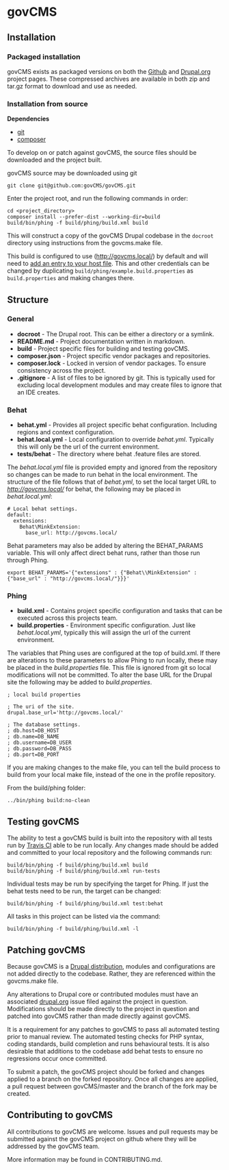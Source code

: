 # govCMS

## Installation

### Packaged installation

govCMS exists as packaged versions on both the [Github](https://github.com/govCMS/govCMS) and [Drupal.org](https://www.drupal.org/project/govcms) project pages. These compressed archives are available in both zip and tar.gz format to download and use as needed.


### Installation from source

**Dependencies**

- [git](http://git-scm.com/)
- [composer](https://getcomposer.org/)

To develop on or patch against govCMS, the source files should be downloaded and the project built.

govCMS source may be downloaded using git

```
git clone git@github.com:govCMS/govCMS.git
```

Enter the project root, and run the following commands in order:

```
cd <project_directory>
composer install --prefer-dist --working-dir=build
build/bin/phing -f build/phing/build.xml build
```

This will construct a copy of the govCMS Drupal codebase in the `docroot` directory using instructions from the govcms.make file.

This build is configured to use (http://govcms.local/) by default and will need to [add an entry to your host file](http://www.howtogeek.com/howto/27350/beginner-geek-how-to-edit-your-hosts-file/http://www.howtogeek.com/howto/27350/beginner-geek-how-to-edit-your-hosts-file/). This and other credentials can be changed by duplicating `build/phing/example.build.properties` as `build.properties` and making changes there.



## Structure

### General

- **docroot** - The Drupal root. This can be either a directory or a symlink.
- **README.md** - Project documentation written in markdown.
- **build** - Project specific files for building and testing govCMS.
- **composer.json** - Project specific vendor packages and repositories.
- **composer.lock** - Locked in version of vendor packages. To ensure consistency across the project.
- **.gitignore** - A list of files to be ignored by git. This is typically used for excluding local development modules and may create files to ignore that an IDE creates.

### Behat

- **behat.yml** - Provides all project specific behat configuration. Including regions and context configuration.
- **behat.local.yml** - Local configuration to override *behat.yml*. Typically this will only be the url of the current environment.
- **tests/behat** - The directory where behat .feature files are stored.

The *behat.local.yml* file is provided empty and ignored from the repository so changes can be made to run behat in the local environment. The structure of the file follows that of *behat.yml*, to set the local target URL to *http://govcms.local/* for behat, the following may be placed in *behat.local.yml*:

```
# Local behat settings.
default:
  extensions:
    Behat\MinkExtension:
      base_url: http://govcms.local/
```

Behat parameters may also be added by altering the BEHAT_PARAMS variable. This will only affect direct behat runs, rather than those run through Phing.

```
export BEHAT_PARAMS='{"extensions" : {"Behat\\MinkExtension" : {"base_url" : "http://govcms.local/"}}}'
```

### Phing

- **build.xml** - Contains project specific configuration and tasks that can be executed across this projects team.
- **build.properties** - Environment specific configuration. Just like *behat.local.yml*, typically this will assign the url of the current environment.

The variables that Phing uses are configured at the top of build.xml. If there are alterations to these parameters to allow Phing to run locally, these may be placed in the *build.properties* file. This file is ignored from git so local modifications will not be committed. To alter the base URL for the Drupal site the following may be added to *build.properties*.

```
; local build properties

; The uri of the site.
drupal.base_url='http://govcms.local/'

; The database settings.
; db.host=DB_HOST
; db.name=DB_NAME
; db.username=DB_USER
; db.password=DB_PASS
; db.port=DB_PORT
```

If you are making changes to the make file, you can tell the build process to build from your local make file, instead of the one in the profile repository.

From the build/phing folder:

```
../bin/phing build:no-clean
```

## Testing govCMS
The ability to test a govCMS build is built into the repository with all tests run by [Travis CI](https://travis-ci.com/) able to be run locally. Any changes made should be added and committed to your local repository and the following commands run:

```
build/bin/phing -f build/phing/build.xml build
build/bin/phing -f build/phing/build.xml run-tests
```

Individual tests may be run by specifying the target for Phing. If just the behat tests need to be run, the target can be changed:

```
build/bin/phing -f build/phing/build.xml test:behat
```

All tasks in this project can be listed via the command:

```
build/bin/phing -f build/phing/build.xml -l
```


## Patching govCMS

Because govCMS is a [Drupal distribution](https://www.drupal.org/documentation/build/distributions), modules and configurations are not added directly to the codebase. Rather, they are referenced within the govcms.make file.

Any alterations to Drupal core or contributed modules must have an associated [drupal.org](https://www.drupal.org) issue filed against the project in question. Modifications should be made directly to the project in question and patched into govCMS rather than made directly against govCMS.

It is a requirement for any patches to govCMS to pass all automated testing prior to manual review. The automated testing checks for PHP syntax, coding standards, build completion and runs behavioural tests. It is also desirable that additions to the codebase add behat tests to ensure no regressions occur once committed.

To submit a patch, the govCMS project should be forked and changes applied to a branch on the forked repository. Once all changes are applied, a pull request between govCMS/master and the branch of the fork may be created.


## Contributing to govCMS

All contributions to govCMS are welcome. Issues and pull requests may be submitted against the govCMS project on github where they will be addressed by the govCMS team.

More information may be found in CONTRIBUTING.md.
